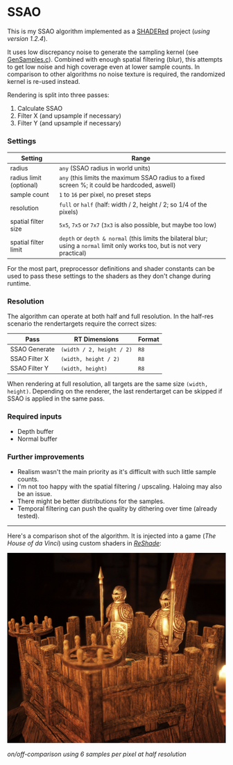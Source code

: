 # SSAO

This is my SSAO algorithm implemented as a [SHADERed](https://github.com/dfranx/SHADERed) project (*using version 1.2.4*).

It uses low discrepancy noise to generate the sampling kernel (see [GenSamples.c](GenSamples.c)). Combined with enough spatial filtering (blur), this attempts to get low noise and high coverage even at lower sample counts. In comparison to other algorithms no noise texture is required, the randomized kernel is re-used instead.

Rendering is split into three passes:

1. Calculate SSAO
2. Filter X (and upsample if necessary)
3. Filter Y (and upsample if necessary)

### Settings

| Setting                 | Range                                                        |
| ----------------------- | ------------------------------------------------------------ |
| radius                  | `any` (SSAO radius in world units)                           |
| radius limit (optional) | `any` (this limits the maximum SSAO radius to a fixed screen %; it could be hardcoded, aswell) |
| sample count            | `1` to `16` per pixel, no preset steps                       |
| resolution              | `full` or `half` (half: width / 2, height / 2; so 1/4 of the pixels) |
| spatial filter size     | `5x5`, `7x5` or `7x7` (`3x3` is also possible, but maybe too low) |
| spatial filter limit    | `depth` or `depth & normal` (this limits the bilateral blur; using a `normal` limit only works too, but is not very practical) |

For the most part, preprocessor definitions and shader constants can be used to pass these settings to the shaders as they don't change during runtime.

### Resolution

The algorithm can operate at both half and full resolution. In the half-res scenario the rendertargets require the correct sizes:

| Pass          | RT Dimensions             | Format |
| ------------- | ------------------------- | ------ |
| SSAO Generate | `(width / 2, height / 2)` | `R8`   |
| SSAO Filter X | `(width, height / 2)`     | `R8`   |
| SSAO Filter Y | `(width, height)`         | `R8`   |

When rendering at full resolution, all targets are the same size `(width, height)`. Depending on the renderer, the last rendertarget can be skipped if SSAO is applied in the same pass.

### Required inputs

- Depth buffer
- Normal buffer

### Further improvements

- Realism wasn't the main priority as it's difficult with such little sample counts.
- I'm not too happy with the spatial filtering / upscaling. Haloing may also be an issue.
- There might be better distributions for the samples.
- Temporal filtering can push the quality by dithering over time (already tested).

----

Here's a comparison shot of the algorithm. It is injected into a game (*The House of da Vinci*) using custom shaders in [*ReShade*](https://github.com/crosire/reshade):

![image](ao.gif)

*on/off-comparison using 6 samples per pixel at half resolution*

